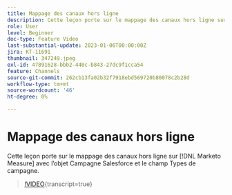 ```yaml
---
title: Mappage des canaux hors ligne
description: Cette leçon porte sur le mappage des canaux hors ligne sur [!DNL Marketo Measure] avec l’objet Campagne Salesforce et le champ Types de campagne.
role: User
level: Beginner
doc-type: Feature Video
last-substantial-update: 2023-01-06T00:00:00Z
jira: KT-11691
thumbnail: 347249.jpeg
exl-id: 47891628-bbb2-440c-b843-27dc9f1cca54
feature: Channels
source-git-commit: 262cb13fa02b32f7918ebd569720b80078c2b28d
workflow-type: tm+mt
source-wordcount: '46'
ht-degree: 0%

---
```


# Mappage des canaux hors ligne

Cette leçon porte sur le mappage des canaux hors ligne sur [!DNL Marketo Measure] avec l’objet Campagne Salesforce et le champ Types de campagne.

>[!VIDEO](https://video.tv.adobe.com/v/347249/?learn=on){transcript=true}
